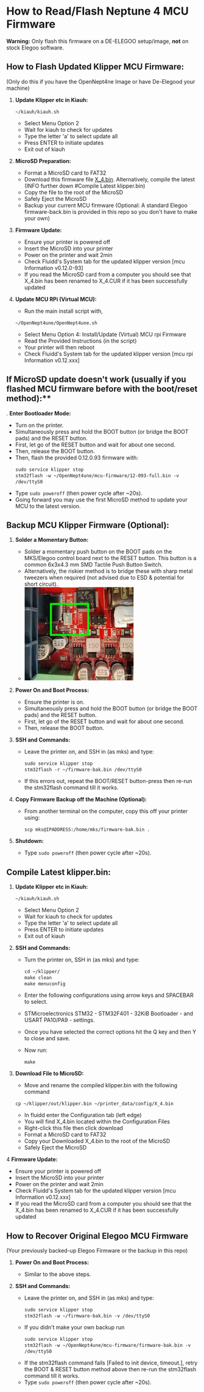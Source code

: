 # How to Read/Flash Neptune 4 MCU Firmware

**Warning:** Only flash this firmware on a DE-ELEGOO setup/image, **not** on stock Elegoo software.

## How to Flash Updated Klipper MCU Firmware:
(Only do this if you have the OpenNept4ne Image or have De-Elegood your machine)

1. **Update Klipper etc in Kiauh:**
   ```
   ~/kiauh/kiauh.sh
   ```
   - Select Menu Option 2
   - Wait for kiauh to check for updates
   - Type the letter 'a' to select update all
   - Press ENTER to initiate updates
   - Exit out of kiauh
  
2. **MicroSD Preparation:**
   - Format a MicroSD card to FAT32
   - Download this firmware file [X_4.bin](https://github.com/halfmanbear/OpenNept4une/raw/main/mcu-firmware/X_4.bin). Alternatively, compile the latest (INFO further down #Compile Latest klipper.bin)
   - Copy the file to the root of the MicroSD
   - Safely Eject the MicroSD
   - Backup your current MCU firmware (Optional: A standard Elegoo firmware-back.bin is provided in this repo so you don't have to make your own)
  
3. **Firmware Update:**
   - Ensure your printer is powered off
   - Insert the MicroSD into your printer
   - Power on the printer and wait 2min
   - Check Fluidd's System tab for the updated klipper version [mcu Information v0.12.0-93]
   - If you read the MicroSD card from a computer you should see that X_4.bin has been renamed to X_4.CUR if it has been successfully updated

4. **Update MCU RPi (Virtual MCU):**
   - Run the main install script with,
   ```
   ~/OpenNept4une/OpenNept4une.sh
   ```
   - Select Menu Option 4: Install/Update (Virtual) MCU rpi Firmware
   - Read the Provided Instructions (in the script)
   - Your printer will then reboot
   - Check Fluidd's System tab for the updated klipper version [mcu rpi Information v0.12.xxx]

## If MicroSD update doesn't work (usually if you flashed MCU firmware before with the boot/reset method):**

. **Enter Bootloader Mode:**
   - Turn on the printer.
   - Simultaneously press and hold the BOOT button (or bridge the BOOT pads) and the RESET button.
   - First, let go of the RESET button and wait for about one second.
   - Then, release the BOOT button.
   - Then, flash the provided 0.12.0.93 firmware with:
     ```
     sudo service klipper stop
     stm32flash -w ~/OpenNept4une/mcu-firmware/12-093-full.bin -v /dev/ttyS0
     ```
   - Type `sudo poweroff` (then power cycle after ~20s).
   - Going forward you may use the first MicroSD method to update your MCU to the latest version.

## Backup MCU Klipper Firmware (Optional):

1. **Solder a Momentary Button:**
   - Solder a momentary push button on the BOOT pads on the MKS/Elegoo control board next to the RESET button. This button is a common 6x3x4.3 mm SMD Tactile Push Button Switch. 
   - Alternatively, the riskier method is to bridge these with sharp metal tweezers when required (not advised due to ESD & potential for short circuit).
   - ![boot reset location](../pictures/BOOTRESET.jpg)
   
2. **Power On and Boot Process:**
   - Ensure the printer is on.
   - Simultaneously press and hold the BOOT button (or bridge the BOOT pads) and the RESET button.
   - First, let go of the RESET button and wait for about one second.
   - Then, release the BOOT button.

3. **SSH and Commands:**
   - Leave the printer on, and SSH in (as mks) and type:
     ```
     sudo service klipper stop
     stm32flash -r ~/firmware-bak.bin /dev/ttyS0
     ```
   - If this errors out, repeat the BOOT/RESET button-press then re-run the stm32flash command till it works.

4. **Copy Firmware Backup off the Machine (Optional):**
   - From another terminal on the computer, copy this off your printer using:
     ```
     scp mks@IPADDRESS:/home/mks/firmware-bak.bin .
     ```

5. **Shutdown:**
   - Type `sudo poweroff` (then power cycle after ~20s).

## Compile Latest klipper.bin:

1. **Update Klipper etc in Kiauh:**
   ```
   ~/kiauh/kiauh.sh
   ```
   - Select Menu Option 2
   - Wait for kiauh to check for updates
   - Type the letter 'a' to select update all
   - Press ENTER to initiate updates
   - Exit out of kiauh

2. **SSH and Commands:**
   - Turn the printer on, SSH in (as mks) and type:
     ```
     cd ~/klipper/
     make clean
     make menuconfig
     ```
   - Enter the following configurations using arrow keys and SPACEBAR to select.
   - STMicroelectronics STM32 - STM32F401 - 32KiB Bootloader - and USART PA10/PA9 - settings.
   - Once you have selected the correct options hit the Q key and then Y to close and save.
   - Now run:

     ```
     make
     ```
3. **Download File to MicroSD:**
   - Move and rename the compiled klipper.bin with the following command
   ```
   cp ~/klipper/out/klipper.bin ~/printer_data/config/X_4.bin
   ```
   - In fluidd enter the Configuration tab (left edge)
   - You will find X_4.bin located within the Configuration Files
   - Right-click this file then click download
   - Format a MicroSD card to FAT32
   - Copy your Downloaded X_4.bin to the root of the MicroSD
   - Safely Eject the MicroSD
  
4 **Firmware Update:**
   - Ensure your printer is powered off
   - Insert the MicroSD into your printer
   - Power on the printer and wait 2min
   - Check Fluidd's System tab for the updated klipper version [mcu Information v0.12.xxx]
   - If you read the MicroSD card from a computer you should see that the X_4.bin has been renamed to X_4.CUR if it has been successfully updated

## How to Recover Original Elegoo MCU Firmware

(Your previously backed-up Elegoo Firmware or the backup in this repo)

1. **Power On and Boot Process:**
   - Similar to the above steps.
   
2. **SSH and Commands:**
   - Leave the printer on, and SSH in (as mks) and type:
     ```
     sudo service klipper stop
     stm32flash -w ~/firmware-bak.bin -v /dev/ttyS0
     ```
   - If you didn't make your own backup run
     ```
     sudo service klipper stop
     stm32flash -w ~/OpenNept4une/mcu-firmware/firmware-bak.bin -v /dev/ttyS0
     ```
   - If the stm32flash command fails [Failed to init device, timeout.], retry the BOOT & RESET button method above then re-run the stm32flash command till it works.
   - Type `sudo poweroff` (then power cycle after ~20s).




